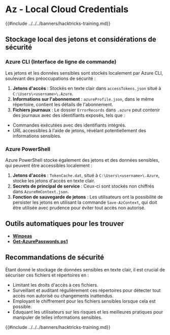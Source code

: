 # Az - Local Cloud Credentials

{{#include ../../../banners/hacktricks-training.md}}

## Stockage local des jetons et considérations de sécurité

### Azure CLI (Interface de ligne de commande)

Les jetons et les données sensibles sont stockés localement par Azure CLI, soulevant des préoccupations de sécurité :

1. **Jetons d'accès** : Stockés en texte clair dans `accessTokens.json` situé à `C:\Users\<username>\.Azure`.
2. **Informations sur l'abonnement** : `azureProfile.json`, dans le même répertoire, contient les détails de l'abonnement.
3. **Fichiers journaux** : Le dossier `ErrorRecords` dans `.azure` peut contenir des journaux avec des identifiants exposés, tels que :
- Commandes exécutées avec des identifiants intégrés.
- URL accessibles à l'aide de jetons, révélant potentiellement des informations sensibles.

### Azure PowerShell

Azure PowerShell stocke également des jetons et des données sensibles, qui peuvent être accessibles localement :

1. **Jetons d'accès** : `TokenCache.dat`, situé à `C:\Users\<username>\.Azure`, stocke les jetons d'accès en texte clair.
2. **Secrets de principal de service** : Ceux-ci sont stockés non chiffrés dans `AzureRmContext.json`.
3. **Fonction de sauvegarde de jetons** : Les utilisateurs ont la possibilité de persister les jetons en utilisant la commande `Save-AzContext`, qui doit être utilisée avec prudence pour éviter tout accès non autorisé.

## Outils automatiques pour les trouver

- [**Winpeas**](https://github.com/carlospolop/PEASS-ng/tree/master/winPEAS/winPEASexe)
- [**Get-AzurePasswords.ps1**](https://github.com/NetSPI/MicroBurst/blob/master/AzureRM/Get-AzurePasswords.ps1)

## Recommandations de sécurité

Étant donné le stockage de données sensibles en texte clair, il est crucial de sécuriser ces fichiers et répertoires en :

- Limitant les droits d'accès à ces fichiers.
- Surveillant et auditant régulièrement ces répertoires pour détecter tout accès non autorisé ou changements inattendus.
- Employant le chiffrement pour les fichiers sensibles lorsque cela est possible.
- Éduquant les utilisateurs sur les risques et les meilleures pratiques pour manipuler de telles informations sensibles.

{{#include ../../../banners/hacktricks-training.md}}
